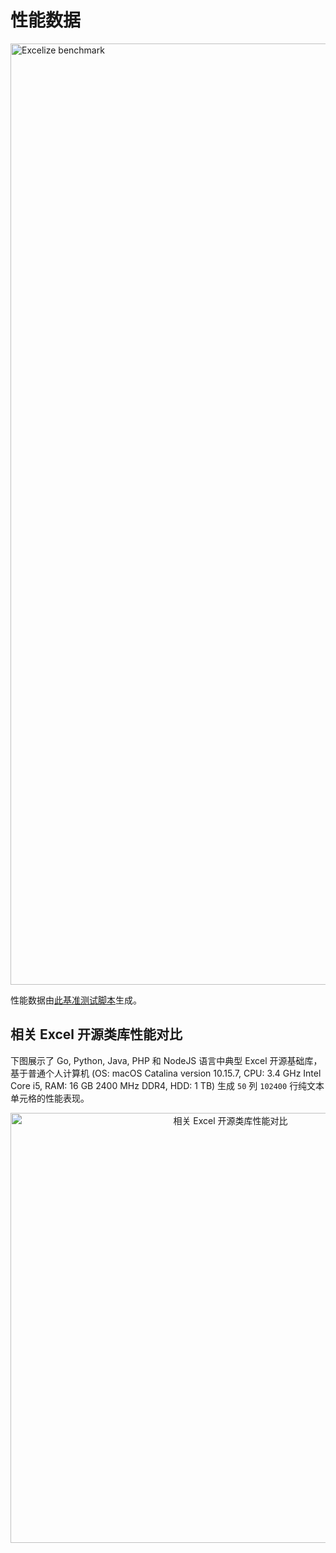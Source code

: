 # 性能数据

<img src="https://xuri.me/wp-content/uploads/2016/08/excelize-performance.svg" alt="Excelize benchmark" width="1506">

性能数据由[此基准测试脚本](https://github.com/xuri/excelize-benchmark)生成。

## 相关 Excel 开源类库性能对比

下图展示了 Go, Python, Java, PHP 和 NodeJS 语言中典型 Excel 开源基础库，基于普通个人计算机 (OS: macOS Catalina version 10.15.7, CPU: 3.4 GHz Intel Core i5, RAM: 16 GB 2400 MHz DDR4, HDD: 1 TB) 生成 `50` 列 `102400` 行纯文本单元格的性能表现。

<p align="center"><img width="688" src="https://xuri.me/wp-content/uploads/2016/08/excelize-golang-library-for-reading-and-writing-xlsx-files-3.png" alt="相关 Excel 开源类库性能对比"></p>
